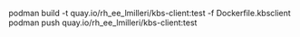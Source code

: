 podman build -t quay.io/rh_ee_lmilleri/kbs-client:test -f Dockerfile.kbsclient
podman push quay.io/rh_ee_lmilleri/kbs-client:test
